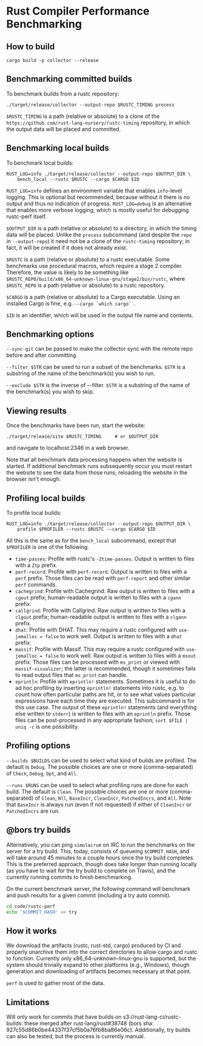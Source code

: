 # Rust Compiler Performance Benchmarking

## How to build

```
cargo build -p collector --release
```

## Benchmarking committed builds

To benchmark builds from a rustc repository:
```
./target/release/collector --output-repo $RUSTC_TIMING process
```

`$RUSTC_TIMING` is a path (relative or absolute) to a clone of the
`https://github.com/rust-lang-nursery/rustc-timing` repository, in which the
output data will be placed and committed.

## Benchmarking local builds

To benchmark local builds:
```
RUST_LOG=info ./target/release/collector --output-repo $OUTPUT_DIR \
    bench_local --rustc $RUSTC --cargo $CARGO $ID
```

`RUST_LOG=info` defines an environment variable that enables `info`-level
logging. This is optional but recommended, because without it there is no
output and thus no indication of progress. `RUST_LOG=debug` is an alternative
that enables more verbose logging, which is mostly useful for debugging
rustc-perf itself.

`$OUTPUT_DIR` is a path (relative or absolute) to a directory, in which the
timing data will be placed. Unlike the `process` subcommand (and despite the
`repo` in `--output-repo`) it need not be a clone of the `rustc-timing`
repository; in fact, it will be created if it does not already exist.

`$RUSTC` is a path (relative or absolute) to a rustc executable. Some
benchmarks use procedural macros, which require a stage 2 compiler. Therefore,
the value is likely to be something like
`$RUSTC_REPO/build/x86_64-unknown-linux-gnu/stage2/bin/rustc`, where
`$RUSTC_REPO` is a path (relative or absolute) to a rustc repository.

`$CARGO` is a path (relative or absolute) to a Cargo executable. Using an
installed Cargo is fine, e.g. ``--cargo `which cargo` ``.

`$ID` is an identifier, which will be used in the output file name and
contents.

## Benchmarking options

`--sync-git` can be passed to make the collector sync with the remote repo
before and after committing.

`--filter $STR` can be used to run a subset of the benchmarks. `$STR` is a
substring of the name of the benchmark(s) you wish to run.

`--exclude $STR` is the inverse of --filter. `$STR` is a substring of the name
of the benchmark(s) you wish to skip.

## Viewing results

Once the benchmarks have been run, start the website:
```
./target/release/site $RUSTC_TIMING     # or $OUTPUT_DIR
```
and navigate to localhost:2346 in a web browser.

Note that all benchmark data processing happens when the website is started. If
additional benchmark runs subsequently occur you must restart the website to
see the data from those runs; reloading the website in the browser isn't
enough.

## Profiling local builds

To profile local builds:
```
RUST_LOG=info ./target/release/collector --output-repo $OUTPUT_DIR \
    profile $PROFILER --rustc $RUSTC --cargo $CARGO $ID
```

All this is the same as for the `bench_local` subcommand, except that
`$PROFILER` is one of the following.
- `time-passes`: Profile with rustc's `-Ztime-passes`. Output is written to
  files with a `Ztp` prefix.
- `perf-record`: Profile with `perf-record`. Output is written to files with a
  `perf` prefix. Those files can be read with `perf-report` and other similar
  `perf` commands.
- `cachegrind`: Profile with Cachegrind. Raw output is written to files with a
  `cgout` prefix; human-readable output is written to files with a `cgann`
  prefix.
- `callgrind`: Profile with Callgrind. Raw output is written to files with a
  `clgout` prefix; human-readable output is written to files with a `clgann`
  prefix.
- `dhat`: Profile with DHAT. This may require a rustc configured with
  `use-jemalloc = false` to work well. Output is written to files with a `dhat`
  prefix.
- `massif`: Profile with Massif. This may require a rustc configured with
  `use-jemalloc = false` to work well. Raw output is written to files with a
  `msout` prefix. Those files can be processed with `ms_print` or viewed with
  `massif-visualizer`; the latter is recommended, though it sometimes fails to
  read output files that `ms_print` can handle.
- `eprintln`: Profile with `eprintln!` statements. Sometimes it is useful to do
  ad hoc profiling by inserting `eprintln!` statements into rustc, e.g. to
  count how often particular paths are hit, or to see what values particular
  expressions have each time they are executed. This subcommand is for this use
  case. The output of these `eprintln!` statements (and everything else written
  to `stderr`) is written to files with an `eprintln` prefix. Those files can
  be post-processed in any appropriate fashion; `sort $FILE | uniq -c` is one
  possibility.

## Profiling options

`--builds $BUILDS` can be used to select what kind of builds are profiled. The
default is `Debug`. The possible choices are one or more (comma-separated) of
`Check`, `Debug`, `Opt`, and `All`.

`--runs $RUNS` can be used to select what profiling runs are done for each
build. The default is `Clean`. The possible choices are one or more
(comma-separated) of `Clean`, `Nll`, `BaseIncr`, `CleanIncr`, `PatchedIncrs`,
and `All`. Note that `BaseIncr` is always run (even if not requested) if either
of `CleanIncr` or `PatchedIncrs` are run.

## @bors try builds

Alternatively, you can ping `simulacrum` on IRC to run the benchmarks on the server for a try build.
This, today, consists of queueing `$COMMIT_HASH`, and will take around 45 minutes to a couple hours
once the try build completes. This is the preferred approach, though does take longer than running
locally (as you have to wait for the try build to complete on Travis), and the currently running
commits to finish benchmarking.

On the current benchmark server, the following command will benchmark and push results for a given
commit (including a try auto commit).
```bash
cd code/rustc-perf
echo '$COMMIT_HASH' >> try
```

## How it works

We download the artifacts (rustc, rust-std, cargo) produced by CI and properly unarchive them into
the correct directories to allow cargo and rustc to function. Currently only
x86_64-unknown-linux-gnu is supported, but the system should trivially expand to other platforms
(e.g., Windows), though generation and downloading of artifacts becomes necessary at that point.

`perf` is used to gather most of the data.

## Limitations

Will only work for commits that have builds on s3://rust-lang-ci/rustc-builds: these merged after
rust-lang/rust#38748 (bors sha: 927c55d86b0be44337f37cf5b0a76fb8ba86e06c). Additionally, try builds
can also be tested, but the process is currently manual.

